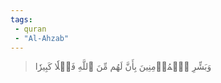 ```yaml
---
tags: 
 - quran 
 - "Al-Ahzab"
---
```


> وَبَشِّرِ ٱلۡمُؤۡمِنِينَ بِأَنَّ لَهُم مِّنَ ٱللَّهِ فَضۡلٗا كَبِيرٗا
